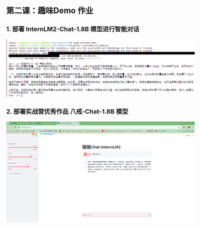 ## 第二课：趣味Demo 作业

### 1. 部署 InternLM2-Chat-1.8B 模型进行智能对话

![示例图片](images/HW2_1.png)

### 2. 部署实战营优秀作品 八戒-Chat-1.8B 模型
![示例图片](images/HW2_2.png)
